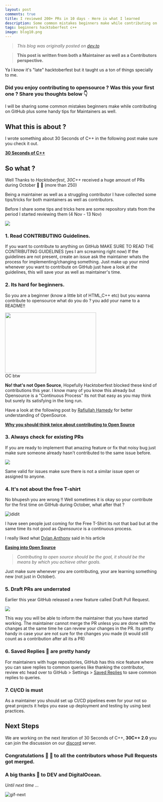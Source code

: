 ```yaml
---
layout: post
comments: true
title: I reviewed 200+ PRs in 10 days - Here is what I learned 
description: Some common mistakes beginners make while contributing on GitHub.
tags: beginners hacktoberfest c++
image: blog10.png
---
```



> *This blog was originally posted on [dev.to](https://dev.to/bhupesh/i-reviewed-200-prs-in-10-days-here-is-what-i-learned-11ec)*

> **This post is written from both a Maintainer as well as a Contributors perspective.**


Ya I know it's "late" hacktoberfest but it taught us a ton of things specially to me.

### Did you enjoy contributing to opensource ? Was this your first one ? Share you thoughts below 👇
I will be sharing some common mistakes beginners make while contributing on GitHub plus some handy tips for Maintainers as well.

## What this is about ?
I wrote something about 30 Seconds of C++ in the following post make sure you check it out.

**[30 Seconds of C++](https://dev.to/bhupesh/30-seconds-of-c-4egn)**

## So what ?
Well Thanks to *Hacktoberfest*, *30C++* received a huge amount of PRs during October 🎉 🎉 (more than 250)

Being a maintainer as well as a struggling contributor I have collected some tips/tricks for both maintainers as well as contributors.

Before I share some tips and tricks here are some repository stats from the period I started reviewing them (4 Nov - 13 Nov)

![](https://drive.google.com/uc?export=view&id=1fzos--uXwk-LSG-HBx-XL54Wuv91wvHc)

### 1. Read CONTRIBUTING Guidelines.
If you want to contribute to anything on GitHub MAKE SURE TO READ THE CONTRIBUTING GUIDELINES (yes I am screaming right now)
If the guidelines are not present, create an issue ask the maintainer whats the process for implementing/changing something.
Just make up your mind whenever you want to contribute on GitHub just have a look at the guidelines, this will save your as well as maintainer's time.

### 2. Its hard for beginners.
So you are a beginner (know a little bit of HTML,C++ etc) but you wanna contribute to opensource what do you do ?
you add your name to a README!!

<img src = "https://drive.google.com/uc?export=view&id=1XF_MxR2ZbqoEsJRTZCHpveerr3cbZ-cK" height="200px" width="300px">
<figcaption>OC btw</figcaption>

**No! that's not Open Source**, Hopefully Hacktoberfest blocked these kind of contributions this year.
I know many of you know this already but Opensource is a "Continuous Process" its not that easy as you may think but surely its satisfying in the long run.

Have a look at the following post by [Rafiullah Hamedy](https://dev.to/rhamedy) for better understanding of OpenSource.

**[Why you should think twice about contributing to Open Source](https://dev.to/rhamedy/why-you-should-think-twice-about-contributing-to-open-source-1l4d)**

### 3. Always check for existing PRs
If you are ready to implement that amazing feature or fix that noisy bug just make sure someone already hasn't contributed to the same issue before.

![](https://drive.google.com/uc?export=view&id=1PM1-l8ZSpWs6GudaXa2aJFRg_rTn0fpp)

Same valid for issues make sure there is not a similar issue open or assigned to anyone.

### 4. It's not about the free T-shirt
No bhupesh you are wrong !!
Well sometimes it is okay so your contribute for the first time on GitHub during October, what after that ?

![ididit](https://media.giphy.com/media/TjoryRxEwh3bVr4M54/giphy.gif)

I have seen people just coming for the Free T-Shirt its not that bad but at the same time its not good as *Opensource* is a continuous process.

I really liked what [Dylan Anthony](https://dev.to/dbanty) said in his article

[**Easing into Open Source**](https://dev.to/dbanty/easing-into-open-source-1fg9)

> *Contributing to open source should be the goal, it should be the means by which you achieve other goals.*

Just make sure whenever you are contributing, your are learning something new (not just in October).

### 5. Draft PRs are underrated
Earlier this year GitHub released a new feature called Draft Pull Request.

[![](https://github.blog/wp-content/uploads/2019/02/draft-pull-requests.png?w=1024)](https://github.blog/2019-02-14-introducing-draft-pull-requests/)

This way you will be able to inform the maintainer that you have started working.
The maintainer cannot merge the PR unless you are done with the changes at the same time he can review your changes in the PR.
Its pretty handy in case your are not sure for the changes you made (it would still count as a contribution after all its a PR)

### 6. Saved Replies 💬 are pretty handy
For maintainers with huge repositories, GitHub has this nice feature where you can save replies to common queries like thanking the contributor, review etc
head over to GitHub > Settings > [Saved Replies](https://github.com/settings/replies) to save common replies to queries.

### 7. CI/CD is must
As a maintainer you should set up CI/CD pipelines even for your not so great projects it helps you ease up deployment and testing by using best practices.

## Next Steps
We are working on the next iteration of 30 Seconds of C++, **30C++ 2.0** you can join the discussion on our [discord](https://discord.gg/KAD3JZq) server.
### Congratulations  🎉 🎉 to all the contributors whose Pull Requests got merged.
### A big thanks 🤗 to **DEV** and **DigitalOcean**.


*Until next time ...* 

![gif-next](https://media.giphy.com/media/1zgPTlhsjlqlOhZynk/giphy.gif)
